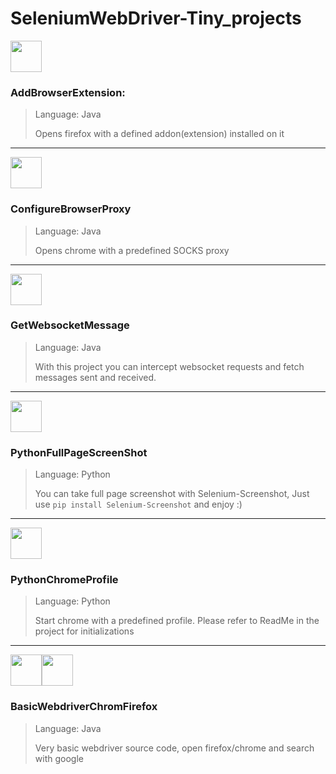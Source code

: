 # SeleniumWebDriver-Tiny_projects


<img src="https://icons.iconarchive.com/icons/untergunter/leaf-mimes/512/opera-extension-icon.png" width="50" height="50"/> 

### AddBrowserExtension: 
> Language: Java
> 
> Opens firefox with a defined addon(extension) installed on it
------------------------

<img src="https://image.flaticon.com/icons/png/512/189/189597.png" width="50" height="50"/> 

### ConfigureBrowserProxy
> Language: Java
> 
> Opens chrome with a predefined SOCKS proxy
------------------------

<img src="https://play-lh.googleusercontent.com/CxmsLct-ExxgB8p-qyV5897AtVUL9UqKS1IQJ8AF88AMzXSQ1RMIVwtvuQfnwyxE3bIh" width="50" height="50"/> 

### GetWebsocketMessage
> Language: Java
> 
> With this project you can intercept websocket requests and fetch messages sent and received.
------------------------

<img src="https://encrypted-tbn0.gstatic.com/images?q=tbn:ANd9GcRejm-Y2lrGpUicfBEDHQwNp5mETlI7Yhwesg&usqp=CAU" width="50" height="50"/> 

### PythonFullPageScreenShot
> Language: Python
> 
> You can take full page screenshot with Selenium-Screenshot, Just use `pip install Selenium-Screenshot` and enjoy :)
------------------------


<img src="https://chromeunboxed.com/wp-content/uploads/2017/08/IDR_LOGIN_DEFAULT_USER_38@2x.png" width="50" height="50"/>


### PythonChromeProfile
> Language: Python
> 
> Start chrome with a predefined profile. Please refer to ReadMe in the project for initializations
------------------------



<img src="https://upload.wikimedia.org/wikipedia/commons/8/87/Google_Chrome_icon_%282011%29.png" width="50" height="50"/><img src="https://upload.wikimedia.org/wikipedia/commons/thumb/1/16/Firefox_logo%2C_2017.png/640px-Firefox_logo%2C_2017.png" width="50" height="50"/>


### BasicWebdriverChromFirefox
> Language: Java
> 
> Very basic webdriver source code, open firefox/chrome and search with google
